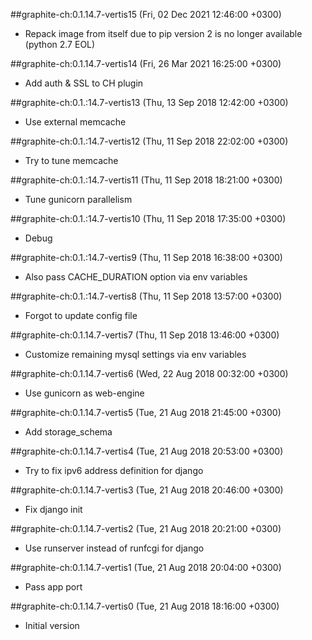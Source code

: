 ##graphite-ch:0.1.14.7-vertis15 (Fri, 02 Dec 2021 12:46:00 +0300)

  * Repack image from itself due to pip version 2 is no longer
    available (python 2.7 EOL)

##graphite-ch:0.1.14.7-vertis14 (Fri, 26 Mar 2021 16:25:00 +0300)

  * Add auth & SSL to CH plugin

##graphite-ch:0.1.:14.7-vertis13 (Thu, 13 Sep 2018 12:42:00 +0300)

  * Use external memcache

##graphite-ch:0.1.:14.7-vertis12 (Thu, 11 Sep 2018 22:02:00 +0300)

  * Try to tune memcache

##graphite-ch:0.1.:14.7-vertis11 (Thu, 11 Sep 2018 18:21:00 +0300)

  * Tune gunicorn parallelism

##graphite-ch:0.1.:14.7-vertis10 (Thu, 11 Sep 2018 17:35:00 +0300)

  * Debug

##graphite-ch:0.1.:14.7-vertis9 (Thu, 11 Sep 2018 16:38:00 +0300)

  * Also pass CACHE_DURATION option via env variables

##graphite-ch:0.1.:14.7-vertis8 (Thu, 11 Sep 2018 13:57:00 +0300)

  * Forgot to update config file

##graphite-ch:0.1.14.7-vertis7 (Thu, 11 Sep 2018 13:46:00 +0300)

  * Customize remaining mysql settings via env variables

##graphite-ch:0.1.14.7-vertis6 (Wed, 22 Aug 2018 00:32:00 +0300)

  * Use gunicorn as web-engine

##graphite-ch:0.1.14.7-vertis5 (Tue, 21 Aug 2018 21:45:00 +0300)

  * Add storage_schema

##graphite-ch:0.1.14.7-vertis4 (Tue, 21 Aug 2018 20:53:00 +0300)

  * Try to fix ipv6 address definition for django

##graphite-ch:0.1.14.7-vertis3 (Tue, 21 Aug 2018 20:46:00 +0300)

  * Fix django init

##graphite-ch:0.1.14.7-vertis2 (Tue, 21 Aug 2018 20:21:00 +0300)

  * Use runserver instead of runfcgi for django

##graphite-ch:0.1.14.7-vertis1 (Tue, 21 Aug 2018 20:04:00 +0300)

  * Pass app port

##graphite-ch:0.1.14.7-vertis0 (Tue, 21 Aug 2018 18:16:00 +0300)

  * Initial version
